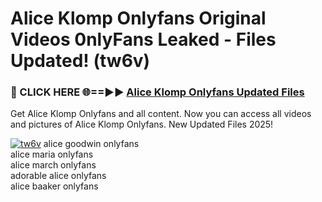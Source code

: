 # Alice Klomp Onlyfans Original Videos 0nlyFans Leaked - Files Updated! (tw6v)

<h3>🔴 CLICK HERE 🌐==►► <a href="https://tinyurl.com/x26r9saj" rel="nofollow">Alice Klomp Onlyfans Updated Files</a></h3>

Get Alice Klomp Onlyfans and all content. Now you can access all videos and pictures of Alice Klomp Onlyfans. New Updated Files 2025!

[![tw6v](https://i.imgur.com/LkgZPqh.gif)](https://tinyurl.com/x26r9saj)
alice goodwin onlyfans<br>
alice maria onlyfans<br>
alice march onlyfans<br>
adorable alice onlyfans<br>
alice baaker onlyfans